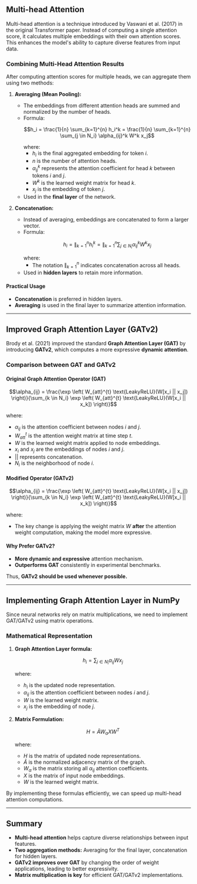 ## Multi-head Attention

Multi-head attention is a technique introduced by Vaswani et al. (2017) in the original Transformer paper. Instead of computing a single attention score, it calculates multiple embeddings with their own attention scores. This enhances the model's ability to capture diverse features from input data.

### **Combining Multi-Head Attention Results**
After computing attention scores for multiple heads, we can aggregate them using two methods:

1. **Averaging (Mean Pooling):**
   - The embeddings from different attention heads are summed and normalized by the number of heads.
   - Formula:
     ```math
     h_i = \frac{1}{n} \sum_{k=1}^{n} h_i^k = \frac{1}{n} \sum_{k=1}^{n} \sum_{j \in N_i} \alpha_{ij}^k W^k x_j
     ```
     where:
     - $h_i$ is the final aggregated embedding for token $i$.
     - $n$ is the number of attention heads.
     - $\alpha_{ij}^k$ represents the attention coefficient for head $k$ between tokens $i$ and $j$.
     - $W^k$ is the learned weight matrix for head $k$.
     - $x_j$ is the embedding of token $j$.
   - Used in the **final layer** of the network.

2. **Concatenation:**
   - Instead of averaging, embeddings are concatenated to form a larger vector.
   - Formula:
     ```math
     h_i = \|_{k=1}^{n} h_i^k = \|_{k=1}^{n} \sum_{j \in N_i} \alpha_{ij}^k W^k x_j
     ```
     where:
     - The notation $\|_{k=1}^{n}$ indicates concatenation across all heads.
   - Used in **hidden layers** to retain more information.

#### **Practical Usage**
- **Concatenation** is preferred in hidden layers.
- **Averaging** is used in the final layer to summarize attention information.

---

## Improved Graph Attention Layer (GATv2)

Brody et al. (2021) improved the standard **Graph Attention Layer (GAT)** by introducing **GATv2**, which computes a more expressive **dynamic attention**.

### **Comparison between GAT and GATv2**

#### **Original Graph Attention Operator (GAT)**
```math
\alpha_{ij} = \frac{\exp \left( W_{att}^{t} \text{LeakyReLU}(W[x_i || x_j]) \right)}{\sum_{k \in N_i} \exp \left( W_{att}^{t} \text{LeakyReLU}(W[x_i || x_k]) \right)}
```
where:
- $\alpha_{ij}$ is the attention coefficient between nodes $i$ and $j$.
- $W_{att}^{t}$ is the attention weight matrix at time step $t$.
- $W$ is the learned weight matrix applied to node embeddings.
- $x_i$ and $x_j$ are the embeddings of nodes $i$ and $j$.
- $||$ represents concatenation.
- $N_i$ is the neighborhood of node $i$.

#### **Modified Operator (GATv2)**
```math
\alpha_{ij} = \frac{\exp \left( W_{att}^{t} \text{LeakyReLU}(W[x_i || x_j]) \right)}{\sum_{k \in N_i} \exp \left( W_{att}^{t} \text{LeakyReLU}(W[x_i || x_k]) \right)}
```
where:
- The key change is applying the weight matrix $W$ **after** the attention weight computation, making the model more expressive.

#### **Why Prefer GATv2?**
- **More dynamic and expressive** attention mechanism.
- **Outperforms GAT** consistently in experimental benchmarks.

Thus, **GATv2 should be used whenever possible.**

---

## Implementing Graph Attention Layer in NumPy

Since neural networks rely on matrix multiplications, we need to implement GAT/GATv2 using matrix operations.

### **Mathematical Representation**
1. **Graph Attention Layer formula:**
   ```math
   h_i = \sum_{j \in N_i} \alpha_{ij} W x_j
   ```
   where:
   - $h_i$ is the updated node representation.
   - $\alpha_{ij}$ is the attention coefficient between nodes $i$ and $j$.
   - $W$ is the learned weight matrix.
   - $x_j$ is the embedding of node $j$.

2. **Matrix Formulation:**
   ```math
   H = \tilde{A} W_{\alpha} X W^T
   ```
   where:
   - $H$ is the matrix of updated node representations.
   - $\tilde{A}$ is the normalized adjacency matrix of the graph.
   - $W_{\alpha}$ is the matrix storing all $\alpha_{ij}$ attention coefficients.
   - $X$ is the matrix of input node embeddings.
   - $W$ is the learned weight matrix.

By implementing these formulas efficiently, we can speed up multi-head attention computations.

---

## **Summary**
- **Multi-head attention** helps capture diverse relationships between input features.
- **Two aggregation methods:** Averaging for the final layer, concatenation for hidden layers.
- **GATv2 improves over GAT** by changing the order of weight applications, leading to better expressivity.
- **Matrix multiplication is key** for efficient GAT/GATv2 implementations.